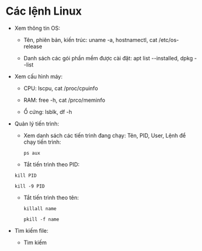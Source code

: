 # Các lệnh Linux

- Xem thông tin OS:

  - Tên, phiên bản, kiến trúc: uname -a, hostnamectl, cat /etc/os-release
 
  - Danh sách các gói phần mềm được cài đặt: apt list --installed, dpkg --list
 
- Xem cấu hình máy:

  - CPU: lscpu, cat /proc/cpuinfo
 
  - RAM: free -h, cat /prco/meminfo
 
  - Ổ cứng: lsblk, df -h
 
- Quản lý tiến trình:

  - Xem danh sách các tiến trình đang chạy: Tên, PID, User, Lệnh để chạy tiến trình:
  
    `ps aux`
 
  - Tắt tiến trình theo PID:
  
   `kill PID`
  
   `kill -9 PID`
 
  - Tắt tiến trình theo tên:
  
    `killall name`

    `pkill -f name`
 
- Tìm kiếm file:

  - Tìm kiếm  
